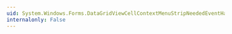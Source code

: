 ```yaml
---
uid: System.Windows.Forms.DataGridViewCellContextMenuStripNeededEventHandler
internalonly: False
---
```

